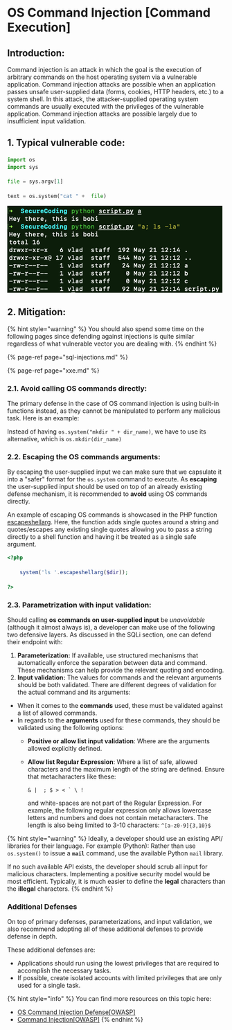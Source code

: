 # OS Command Injection \[Command Execution\]

## Introduction:

Command injection is an attack in which the goal is the execution of arbitrary commands on the host operating system via a vulnerable application. Command injection attacks are possible when an application passes unsafe user-supplied data \(forms, cookies, HTTP headers, etc.\) to a system shell. In this attack, the attacker-supplied operating system commands are usually executed with the privileges of the vulnerable application. Command injection attacks are possible largely due to insufficient input validation.

## 1. Typical vulnerable code:

```python
import os
import sys

file = sys.argv[1]

text = os.system("cat " +  file)
```

![Here&apos;s command injection in action.](../.gitbook/assets/image%20%284%29.png)

## 2. Mitigation:

{% hint style="warning" %}
You should also spend some time on the following pages since defending against injections is quite similar regardless of what vulnerable vector you are dealing with.
{% endhint %}

{% page-ref page="sql-injections.md" %}

{% page-ref page="xxe.md" %}

### 2.1. Avoid calling OS commands directly:

The primary defense in the case of OS command injection is using built-in functions instead, as they cannot be manipulated to perform any malicious task. Here is an example:

Instead of having `os.system("mkdir " + dir_name)`, we have to use its alternative, which is `os.mkdir(dir_name)`

### 2.2. Escaping the OS commands arguments:

By escaping the user-supplied input we can make sure that we capsulate it into a "safer" format for the `os.system` command to execute. As **escaping** the user-supplied input should be used on top of an already existing defense mechanism, it is recommended to **avoid** using OS commands directly.

An example of escaping OS commands is showcased in the PHP function [escapeshellarg](https://www.php.net/manual/en/function.escapeshellarg.php). Here, the function adds single quotes around a string and quotes/escapes any existing single quotes allowing you to pass a string directly to a shell function and having it be treated as a single safe argument.

```php
<?php

    system('ls '.escapeshellarg($dir));

?>

```

### 2.3. Parametrization with input validation:

Should calling **os commands on user-supplied input** be _unavoidable_ \(although it almost always is\), a developer can make use of the following two defensive layers. As discussed in the SQLi section, one can defend their endpoint with:

1. **Parameterization:** If available, use structured mechanisms that automatically enforce the separation between data and command. These mechanisms can help provide the relevant quoting and encoding.
2. **Input validation:** The values for commands and the relevant arguments should be both validated. There are different degrees of validation for the actual command and its arguments:

* When it comes to the **commands** used, these must be validated against a list of allowed commands.
* In regards to the **arguments** used for these commands, they should be validated using the following options:
  * **Positive or allow list input validation**: Where are the arguments allowed explicitly defined.
  * **Allow list Regular Expression**: Where a list of safe, allowed characters and the maximum length of the string are defined. Ensure that metacharacters like these: 

    ```text
    & |  ; $ > < ` \ !
    ```

     and white-spaces are not part of the Regular Expression. For example, the following regular expression only allows lowercase letters and numbers and does not contain metacharacters. The length is also being limited to 3-10 characters: `^[a-z0-9]{3,10}$`

{% hint style="warning" %}
Ideally, a developer should use an existing API/ libraries for their language. For example \(Python\): Rather than use `os.system()` to issue a **`mail`** command, use the available Python `mail` library.

If no such available API exists, the developer should scrub all input for malicious characters. Implementing a positive security model would be most efficient. Typically, it is much easier to define the **legal** characters than the **illegal** characters.
{% endhint %}

### Additional Defenses <a id="additional-defenses"></a>

On top of primary defenses, parameterizations, and input validation, we also recommend adopting all of these additional defenses to provide defense in depth.

These additional defenses are:

* Applications should run using the lowest privileges that are required to accomplish the necessary tasks.
* If possible, create isolated accounts with limited privileges that are only used for a single task.

{% hint style="info" %}
You can find more resources on this topic here:

* [OS Command Injection Defense\[OWASP\]](https://cheatsheetseries.owasp.org/cheatsheets/OS_Command_Injection_Defense_Cheat_Sheet.html)
* [Command Injection\[OWASP\]](https://owasp.org/www-community/attacks/Command_Injection)
{% endhint %}


